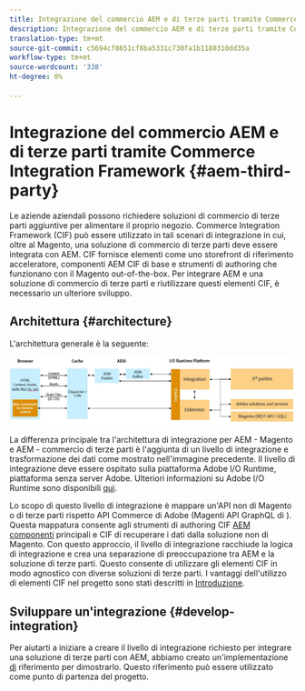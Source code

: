 ```yaml
---
title: Integrazione del commercio AEM e di terze parti tramite Commerce Integration Framework
description: Integrazione del commercio AEM e di terze parti tramite Commerce Integration Framework
translation-type: tm+mt
source-git-commit: c5694cf8651cf8ba5331c730fa1b1180310dd35a
workflow-type: tm+mt
source-wordcount: '338'
ht-degree: 0%

---
```



# Integrazione del commercio AEM e di terze parti tramite Commerce Integration Framework {#aem-third-party}

Le aziende aziendali possono richiedere soluzioni di commercio di terze parti aggiuntive per alimentare il proprio negozio. Commerce Integration Framework (CIF) può essere utilizzato in tali scenari di integrazione in cui, oltre al Magento, una soluzione di commercio di terze parti deve essere integrata con AEM. CIF fornisce elementi come uno storefront di riferimento acceleratore, componenti AEM CIF di base e strumenti di authoring che funzionano con il Magento out-of-the-box. Per integrare AEM e una soluzione di commercio di terze parti e riutilizzare questi elementi CIF, è necessario un ulteriore sviluppo.

## Architettura {#architecture}

L&#39;architettura generale è la seguente:

![Panoramica AEM sull&#39;architettura di terze parti/non di Magento](/help/commerce-cloud/assets/AEM_nonMagento_Architecture.JPG)

La differenza principale tra l&#39;architettura di integrazione per AEM - Magento e AEM - commercio di terze parti è l&#39;aggiunta di un livello di integrazione e trasformazione dei dati come mostrato nell&#39;immagine precedente. Il livello di integrazione deve essere ospitato sulla piattaforma Adobe I/O Runtime,  piattaforma senza server  Adobe. Ulteriori informazioni su Adobe I/O Runtime sono disponibili [qui](https://www.adobe.io/apis/experienceplatform/runtime.html).

Lo scopo di questo livello di integrazione è mappare un&#39;API non di Magento o di terze parti rispetto  API Commerce di Adobe (Magenti API GraphQL di ). Questa mappatura consente agli strumenti di authoring CIF [AEM componenti](https://github.com/adobe/aem-core-cif-components) principali e CIF di recuperare i dati dalla soluzione non di Magento. Con questo approccio, il livello di integrazione racchiude la logica di integrazione e crea una separazione di preoccupazione tra AEM e la soluzione di terze parti. Questo consente di utilizzare gli elementi CIF in modo agnostico con diverse soluzioni di terze parti. I vantaggi dell&#39;utilizzo di elementi CIF nel progetto sono stati descritti in [Introduzione](/help/commerce-cloud/overview.md).

## Sviluppare un&#39;integrazione {#develop-integration}

Per aiutarti a iniziare a creare il livello di integrazione richiesto per integrare una soluzione di terze parti con AEM, abbiamo creato un&#39;implementazione [di](https://github.com/adobe/commerce-cif-graphql-integration-reference) riferimento per dimostrarlo. Questo riferimento può essere utilizzato come punto di partenza del progetto.
